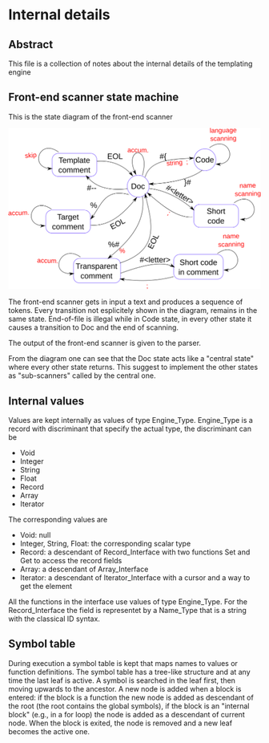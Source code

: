 # Internal details 

## Abstract
This file is a collection of notes about the internal details of the templating engine

## Front-end scanner state machine
This is the state diagram of the front-end scanner

![](state-diagram.svg)

The front-end scanner gets in input a text and produces a sequence of tokens. Every transition not esplicitely shown in the diagram, remains in the same state. End-of-file is illegal while in Code state, in every other state it causes a transition to Doc and the end of scanning.

The output of the front-end scanner is given to the parser.

From the diagram one can see that the Doc state acts like a "central state" where every other state returns.  This suggest to implement the other states as "sub-scanners" called by the central one.

## Internal values
Values are kept internally as values of type Engine_Type.  Engine_Type is a record with discriminant that specify the actual type, the discriminant can be
* Void
* Integer
* String
* Float
* Record
* Array
* Iterator

The corresponding values are
* Void: null
* Integer, String, Float: the corresponding scalar type
* Record: a descendant of Record_Interface with two functions Set and Get to access the record fields
* Array: a descendant of Array_Interface
* Iterator:  a descendant of Iterator_Interface with a cursor and a way to get the element

All the functions in the interface use values of type Engine_Type.  For the Record_Interface the field is representet by a Name_Type that is a string with the classical ID syntax.

## Symbol table
During execution a symbol table is kept that maps names to values or function definitions.  The symbol table has a tree-like structure and at any time the last leaf is active.  A symbol is searched in the leaf first, then moving upwards to the ancestor.  A new node is added when a block is entered: if the block is a function the new node is added as descendant of the root (the root contains the global symbols), if the block is an "internal block" (e.g., in a for loop) the node is added as a descendant of current node.  When the block is exited, the node is removed and a new leaf becomes the active one.  
